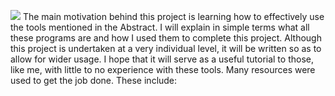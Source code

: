 ![](https://raw.githubusercontent.com/ucb-stat159/stat159-fall-2016/master/projects/proj01/images/stat159-logo.png)
The main motivation behind this project is learning how to effectively use the tools mentioned in the Abstract.
I will explain in simple terms what all these programs are and how I used them to complete this project.
Although this project is undertaken at a very individual level, it will be written so as to allow for wider usage.
I hope that it will serve as a useful tutorial to those, like me, with little to no experience with these tools.
Many resources were used to get the job done.
These include: